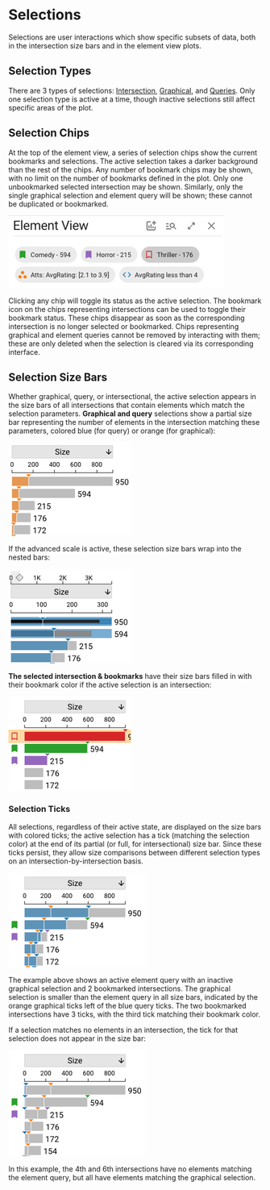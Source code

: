 # Selections

Selections are user interactions which show specific subsets of data, both in the intersection size bars and in the element view plots.

## Selection Types

There are 3 types of selections: [Intersection](./intersection.md), [Graphical](./graphical.md), and [Queries](./query.md). 
Only one selection type is active at a time, though inactive selections still affect specific areas of the plot.

## Selection Chips

At the top of the element view, a series of selection chips show the current bookmarks and selections. The active selection
takes a darker background than the rest of the chips. Any number of bookmark chips may be shown, with no limit on the number
of bookmarks defined in the plot. Only one unbookmarked selected intersection may be shown. Similarly, only the single
graphical selection and element query will be shown; these cannot be duplicated or bookmarked. 

![Selection Chips](./img/index/chips.png)

Clicking any chip will toggle its status as the active selection.
The bookmark icon on the chips representing intersections can be used to toggle their bookmark status. 
These chips disappear as soon as the corresponding intersection is no longer selected or bookmarked.
Chips representing graphical and element queries cannot be removed by interacting with them; these are only deleted
when the selection is cleared via its corresponding interface.

## Selection Size Bars

Whether graphical, query, or intersectional, the active selection appears in the size bars of all intersections
that contain elements which match the selection parameters. **Graphical and query** selections show a partial size bar
representing the number of elements in the intersection matching these parameters, colored blue (for query) or orange (for graphical):

![A graphical selection's size bars](./img/index/graphical-size-bars.png)

If the advanced scale is active, these selection size bars wrap into the nested bars:

![An element query's nested size bars](./img/index/query-advanced-bar.png)

**The selected intersection & bookmarks** have their size bars filled in with their bookmark color if the active selection
is an intersection:

![Selected and bookmarked intersections and their size bars](./img/index/intersection-size-bars.png)

### Selection Ticks

All selections, regardless of their active state, are displayed on the size bars with colored ticks; the active
selection has a tick (matching the selection color) at the end of its partial (or full, for intersectional) size bar.
Since these ticks persist, they allow size comparisons between different selection types on an intersection-by-intersection basis.

![An active element query with ticks for intersection & graphical selections](./img/index/overlapping-ticks.png)

The example above shows an active element query with an inactive graphical selection and 2 bookmarked intersections. 
The graphical selection is smaller than the element query in all size bars, indicated by the orange graphical ticks
left of the blue query ticks. The two bookmarked intersections have 3 ticks, with the third tick matching their bookmark color.

If a selection matches no elements in an intersection, the tick for that selection does not appear in the size bar:

![An active element query that does not match two intersections with an inactive graphical selection](./img/index/empty-selections.png)

In this example, the 4th and 6th intersections have no elements matching the element query, but all have elements
matching the graphical selection.